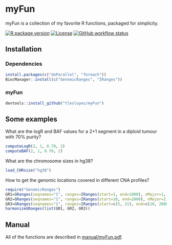 # myFun
myFun is a collection of my favorite R functions, packaged for simplicity.

[![R package version](https://img.shields.io/github/r-package/v/tlesluyes/myFun?color=blue)](manual/myFun.pdf) [![License](https://img.shields.io/github/license/tlesluyes/myFun?label=License&color=blue)](LICENSE) [![GitHub workflow status](https://img.shields.io/github/actions/workflow/status/tlesluyes/myFun/r.yml?logo=github&label=R%20CMD%20check)](https://github.com/tlesluyes/myFun/actions/)

## Installation

### Dependencies
```R
install.packages(c("doParallel", "foreach"))
BiocManager::install(c("GenomicRanges", "IRanges"))
```

### myFun
```R
devtools::install_github("tlesluyes/myFun")
```

## Some examples
What are the logR and BAF values for a 2+1 segment in a diploid tumour with 70% purity?
```R
computeLogR(2, 1, 0.70, 2)
computeBAF(2, 1, 0.70, 2)
```

What are the chromosome sizes in hg38?
```R
load_CHRsize("hg38")
```

How to get the genomic locations covered in different CNA profiles?
```R
require("GenomicRanges")
GR1=GRanges(seqnames="1", ranges=IRanges(start=1, end=1000), nMajor=1, nMinor=1)
GR2=GRanges(seqnames="1", ranges=IRanges(start=10, end=2000), nMajor=2, nMinor=1)
GR3=GRanges(seqnames="1", ranges=IRanges(start=c(5, 21), end=c(20, 2000)), nMajor=c(1, 2), nMinor=c(1, 0))
harmonizeGRanges(list(GR1, GR2, GR3))
```

## Manual
All of the functions are described in [manual/myFun.pdf](manual/myFun.pdf).